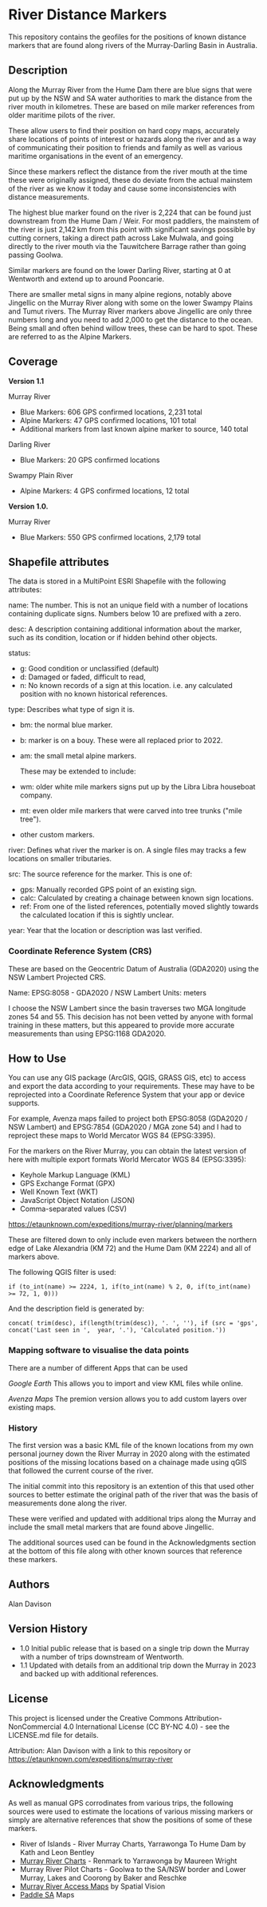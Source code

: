 # River Distance Markers

This repository contains the geofiles for the positions of known distance
markers that are found along rivers of the Murray-Darling Basin in Australia. 

## Description

Along the Murray River from the Hume Dam there are blue signs that were put up
by the NSW and SA water authorities to mark the distance from the river mouth 
in kilometres. These are based on mile marker references from older maritime 
pilots of the river.

These allow users to find their position on hard copy maps, accurately share
locations of points of interest or hazards along the river and as a way of
communicating their position to friends and family as well as various maritime
organisations in the event of an emergency.

Since these markers reflect the distance from the river mouth at the time these
were originally assigned, these do deviate from the actual mainstem of the
river as we know it today and cause some inconsistencies with distance
measurements. 

The highest blue marker found on the river is 2,224 that can be found just 
downstream from the Hume Dam / Weir. For most paddlers, the mainstem of the
river is just 2,142 km from this point with significant savings possible by
cutting corners, taking a direct path across Lake Mulwala, and going directly
to the river mouth via the Tauwitchere Barrage rather than going passing 
Goolwa.

Similar markers are found on the lower Darling River, starting at 0 at Wentworth
and extend up to around Pooncarie.  

There are smaller metal signs in many alpine regions, notably above 
Jingellic on the Murray River along with some on the lower Swampy Plains and
Tumut rivers. The Murray River markers above Jingellic are only three numbers
long and you need to add 2,000 to get the distance to the ocean. Being small
and often behind willow trees, these can be hard to spot. These are referred 
to as the Alpine Markers.

## Coverage

**Version 1.1**

Murray River
- Blue Markers: 606 GPS confirmed locations, 2,231 total
- Alpine Markers: 47 GPS confirmed locations, 101 total
- Additional markers from last known alpine marker to source, 140 total

Darling River
- Blue Markers: 20 GPS confirmed locations

Swampy Plain River
- Alpine Markers: 4 GPS confirmed locations, 12 total

**Version 1.0.**

Murray River
- Blue Markers: 550 GPS confirmed locations, 2,179 total

## Shapefile attributes

The data is stored in a MultiPoint ESRI Shapefile with the following attributes:

name: The number. This is not an unique field with a number of locations
      containing duplicate signs. Numbers below 10 are prefixed with a zero.

desc: A description containing additional information about the marker, such as
      its condition, location or if hidden behind other objects.

status:
  - g: Good condition or unclassified (default)
  - d: Damaged or faded, difficult to read,
  - n: No known records of a sign at this location.
       i.e. any calculated position with no known historical references.

type: Describes what type of sign it is.
  - bm: the normal blue marker.
  - b: marker is on a bouy. These were all replaced prior to 2022.
  - am: the small metal alpine markers.
  
    These may be extended to include:
  
  - wm: older white mile markers signs put up by the Libra Libra houseboat company.
  - mt: even older mile markers that were carved into tree trunks ("mile tree").
  - other custom markers.

river: Defines what river the marker is on. A single files may tracks a few locations
       on smaller tributaries.
       
src: The source reference for the marker. This is one of:
  - gps: Manually recorded GPS point of an existing sign.
  - calc: Calculated by creating a chainage between known sign locations.
  - ref: From one of the listed references, potentially moved slightly towards
         the calculated location if this is sightly unclear.

year: Year that the location or description was last verified. 

### Coordinate Reference System (CRS)

These are based on the Geocentric Datum of Australia (GDA2020) using the NSW
Lambert Projected CRS.

Name: EPSG:8058 - GDA2020 / NSW Lambert
Units: meters

I choose the NSW Lambert since the basin traverses two MGA longitude zones 54
and 55. This decision has not been vetted by anyone with formal training in
these matters, but this appeared to provide more accurate measurements than using
EPSG:1168 GDA2020.

## How to Use

You can use any GIS package (ArcGIS, QGIS, GRASS GIS, etc) to access and export 
the data according to your requirements. These may have to be reprojected into
a Coordinate Reference System that your app or device supports. 

For example, Avenza maps failed to project both EPSG:8058 (GDA2020 / NSW Lambert)
and EPSG:7854 (GDA2020 / MGA zone 54) and I had to reproject these maps to World
Mercator WGS 84 (EPSG:3395).

For the markers on the River Murray, you can obtain the latest version of here 
with multiple export formats World Mercator WGS 84 (EPSG:3395):

* Keyhole Markup Language (KML)
* GPS Exchange Format (GPX)
* Well Known Text (WKT)
* JavaScript Object Notation (JSON)
* Comma-separated values (CSV)

https://etaunknown.com/expeditions/murray-river/planning/markers

These are filtered down to only include even markers between the northern edge of
Lake Alexandria (KM 72) and the Hume Dam (KM 2224) and all of markers above.

The following QGIS filter is used:

    if (to_int(name) >= 2224, 1, if(to_int(name) % 2, 0, if(to_int(name) >= 72, 1, 0)))

And the description field is generated by:

    concat( trim(desc), if(length(trim(desc)), '. ', ''), if (src = 'gps', concat('Last seen in ',  year, '.'), 'Calculated position.'))

### Mapping software to visualise the data points

There are a number of different Apps that can be used

*Google Earth*
This allows you to import and view KML files while online.

*Avenza Maps*
The premion version allows you to add custom layers over existing maps. 

### History

The first version was a basic KML file of the known locations from my own
personal journey down the River Murray in 2020 along with the estimated 
positions of the missing locations based on a chainage made using qGIS that
followed the current course of the river.

The initial commit into this repository is an extention of this that used
other sources to better estimate the original path of the river that was
the basis of measurements done along the river.

These were verified and updated with additional trips along the Murray and
include the small metal markers that are found above Jingellic.  

The additional sources used can be found in the Acknowledgments section at the
bottom of this file along with other known sources that reference these markers.

## Authors

Alan Davison

## Version History

* 1.0
    Initial public release that is based on a single trip down the Murray
    with a number of trips downstream of Wentworth.
* 1.1
    Updated with details from an additional trip down the Murray in 2023 
    and backed up with additional references.

## License

This project is licensed under the Creative Commons Attribution-NonCommercial
4.0 International License (CC BY-NC 4.0) - see the LICENSE.md file for details.

Attribution: Alan Davison with a link to this repository or https://etaunknown.com/expeditions/murray-river

## Acknowledgments

As well as manual GPS corrodinates from various trips, the following sources 
were used to estimate the locations of various missing markers or simply are
alternative references that show the positions of some of these markers.

* River of Islands - River Murray Charts, Yarrawonga To Hume Dam by Kath and Leon Bentley
* [Murray River Charts](https://rivermurraycharts.com.au/) - Renmark to Yarrawonga by Maureen Wright
* Murray River Pilot Charts - Goolwa to the SA/NSW border and Lower Murray, Lakes and Coorong by Baker and Reschke
* [Murray River Access Maps](https://spatialvision.com.au/murray-river-access-guides/) by Spatial Vision
* [Paddle SA](https://paddlesa.au/) Maps
